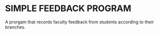 # SIMPLE FEEDBACK PROGRAM
A prorgam that records faculty feedback from students according to their branches.
